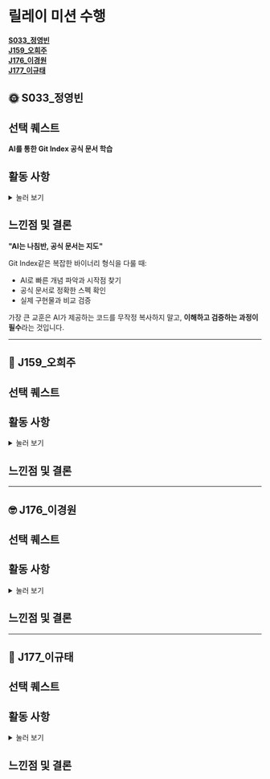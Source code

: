 # 릴레이 미션 수행

**[S033\_정영빈](#-s033_정영빈)**  
**[J159\_오희주](#-j159_오희주)**  
**[J176\_이경원](#-j176_이경원)**  
**[J177\_이규태](#-j177_이규태)**

## 🌞 S033\_정영빈

## 선택 퀘스트

**AI를 통한 Git Index 공식 문서 학습**

## 활동 사항

<details>
<summary>눌러 보기</summary>

### 📚 Git Index 바이너리 형식 구현

Git 호환 명령어 구현 미션을 진행하면서 Git Index의 바이너리 형식을 학습했습니다.

### 🔍 학습 프로세스

**1단계: 한국어로 시작**

- "git index 파일 구조"로 검색
- 표면적인 "스테이징 영역" 설명만 발견

**2단계: 영어로 전환**

- "git index file format binary"로 재검색
- Git 공식 문서 링크 획득

**3단계: 공식 문서 분석**

- https://git-scm.com/docs/index-format
- DIRC 헤더, Entry 구조, 8-byte alignment 등 명세 확인

### 💡 AI 활용 장점

**1. 바이너리 형식 이해**

- "DIRC는 DirCache의 약자" 같은 숨은 의미 파악
- hexdump로 실제 확인:

```bash
$ hexdump -C .git/index | head -1
00000000  44 49 52 43 00 00 00 02  |DIRC....|
```

**2. 디버깅 도구 활용**

```bash
$ git ls-files --debug
$ xxd .git/index
```

**3. 구현 가이드**

- TimeSpec (나노초 정밀도)
- 8바이트 정렬 패딩
- Big-endian 변환

### ⚠️ AI 활용 단점

**1. 복붙으로 인한 이해도 저하**

```swift
// 무작정 복사한 코드
data.withUnsafeBytes { $0.load(as: UInt32.self).bigEndian }
// 나중에야 "네트워크 바이트 순서구나" 깨달음
```

**2. 맥락 파악 실패**

- "Index out of bounds" 에러의 진짜 원인:
  - SHA-1 (20) vs SHA-256 (32) 길이 차이
  - SubSequence 처리 문제
  - null terminator 위치 계산 실수

### 🛠️ 구현 결과

```bash
# 호환성 테스트
./git add test.txt
git status  # ✅ 공식 Git이 인식!
```

</details>

## 느낀점 및 결론

**"AI는 나침반, 공식 문서는 지도"**

Git Index같은 복잡한 바이너리 형식을 다룰 때:

- AI로 빠른 개념 파악과 시작점 찾기
- 공식 문서로 정확한 스펙 확인
- 실제 구현물과 비교 검증

가장 큰 교훈은 AI가 제공하는 코드를 무작정 복사하지 말고, **이해하고 검증하는 과정이 필수**라는 것입니다.

---

## 🍏 J159\_오희주

## 선택 퀘스트

## 활동 사항

<details>
<summary>눌러 보기</summary>

</details>

## 느낀점 및 결론

---

## 🤓 J176\_이경원

## 선택 퀘스트

## 활동 사항

<details>
<summary>눌러 보기</summary>

</details>

## 느낀점 및 결론

---

## 🥸 J177\_이규태

## 선택 퀘스트

## 활동 사항

<details>
<summary>눌러 보기</summary>

</details>

## 느낀점 및 결론
